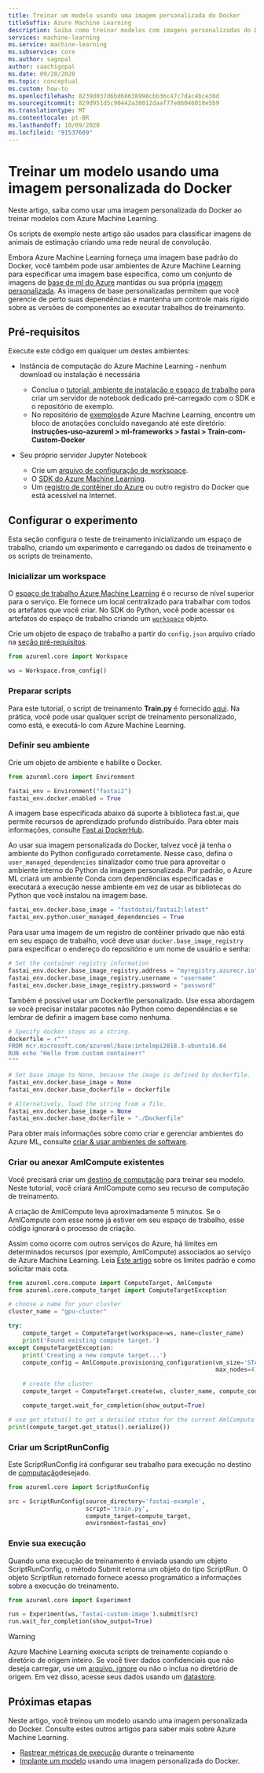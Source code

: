 ```yaml
---
title: Treinar um modelo usando uma imagem personalizada do Docker
titleSuffix: Azure Machine Learning
description: Saiba como treinar modelos com imagens personalizadas do Docker no Azure Machine Learning.
services: machine-learning
ms.service: machine-learning
ms.subservice: core
ms.author: sagopal
author: saachigopal
ms.date: 09/28/2020
ms.topic: conceptual
ms.custom: how-to
ms.openlocfilehash: 8239d037d6bd68638998cbb36c47c7dac4bce30d
ms.sourcegitcommit: 829d951d5c90442a38012daaf77e86046018e5b9
ms.translationtype: MT
ms.contentlocale: pt-BR
ms.lasthandoff: 10/09/2020
ms.locfileid: "91537609"
---
```

# <a name="train-a-model-using-a-custom-docker-image"></a>Treinar um modelo usando uma imagem personalizada do Docker

Neste artigo, saiba como usar uma imagem personalizada do Docker ao treinar modelos com Azure Machine Learning. 

Os scripts de exemplo neste artigo são usados para classificar imagens de animais de estimação criando uma rede neural de convolução. 

Embora Azure Machine Learning forneça uma imagem base padrão do Docker, você também pode usar ambientes de Azure Machine Learning para especificar uma imagem base específica, como um conjunto de imagens de [base de ml do Azure](https://github.com/Azure/AzureML-Containers) mantidas ou sua própria [imagem personalizada](how-to-deploy-custom-docker-image.md#create-a-custom-base-image). As imagens de base personalizadas permitem que você gerencie de perto suas dependências e mantenha um controle mais rígido sobre as versões de componentes ao executar trabalhos de treinamento. 

## <a name="prerequisites"></a>Pré-requisitos 
Execute este código em qualquer um destes ambientes:
* Instância de computação do Azure Machine Learning - nenhum download ou instalação é necessária
    * Conclua o [tutorial: ambiente de instalação e espaço de trabalho](tutorial-1st-experiment-sdk-setup.md) para criar um servidor de notebook dedicado pré-carregado com o SDK e o repositório de exemplo.
    * No repositório de [exemplos](https://github.com/Azure/azureml-examples)de Azure Machine Learning, encontre um bloco de anotações concluído navegando até este diretório: **instruções-uso-azureml > ml-frameworks > fastai > Train-com-Custom-Docker** 

* Seu próprio servidor Jupyter Notebook
    * Crie um [arquivo de configuração de workspace](how-to-configure-environment.md#workspace).
    * O [SDK do Azure Machine Learning](https://docs.microsoft.com/python/api/overview/azure/ml/install?view=azure-ml-py&preserve-view=true). 
    * Um [registro de contêiner do Azure](/azure/container-registry) ou outro registro do Docker que está acessível na Internet.

## <a name="set-up-the-experiment"></a>Configurar o experimento 
Esta seção configura o teste de treinamento inicializando um espaço de trabalho, criando um experimento e carregando os dados de treinamento e os scripts de treinamento.

### <a name="initialize-a-workspace"></a>Inicializar um workspace
O [espaço de trabalho Azure Machine Learning](concept-workspace.md) é o recurso de nível superior para o serviço. Ele fornece um local centralizado para trabalhar com todos os artefatos que você criar. No SDK do Python, você pode acessar os artefatos do espaço de trabalho criando um [`workspace`](https://docs.microsoft.com/python/api/azureml-core/azureml.core.workspace.workspace?view=azure-ml-py&preserve-view=true) objeto.

Crie um objeto de espaço de trabalho a partir do `config.json` arquivo criado na [seção pré-requisitos](#prerequisites).

```Python
from azureml.core import Workspace

ws = Workspace.from_config()
```

### <a name="prepare-scripts"></a>Preparar scripts
Para este tutorial, o script de treinamento **Train.py** é fornecido [aqui](https://github.com/Azure/azureml-examples/blob/main/code/models/fastai/pets-resnet34/train.py). Na prática, você pode usar qualquer script de treinamento personalizado, como está, e executá-lo com Azure Machine Learning.

### <a name="define-your-environment"></a>Definir seu ambiente
Crie um objeto de ambiente e habilite o Docker. 

```python
from azureml.core import Environment

fastai_env = Environment("fastai2")
fastai_env.docker.enabled = True
```

A imagem base especificada abaixo dá suporte à biblioteca fast.ai, que permite recursos de aprendizado profundo distribuído. Para obter mais informações, consulte [Fast.ai DockerHub](https://hub.docker.com/u/fastdotai). 

Ao usar sua imagem personalizada do Docker, talvez você já tenha o ambiente do Python configurado corretamente. Nesse caso, defina o `user_managed_dependencies` sinalizador como true para aproveitar o ambiente interno do Python da imagem personalizada. Por padrão, o Azure ML criará um ambiente Conda com dependências especificadas e executará a execução nesse ambiente em vez de usar as bibliotecas do Python que você instalou na imagem base.

```python
fastai_env.docker.base_image = "fastdotai/fastai2:latest"
fastai_env.python.user_managed_dependencies = True
```

Para usar uma imagem de um registro de contêiner privado que não está em seu espaço de trabalho, você deve usar `docker.base_image_registry` para especificar o endereço do repositório e um nome de usuário e senha:

```python
# Set the container registry information
fastai_env.docker.base_image_registry.address = "myregistry.azurecr.io"
fastai_env.docker.base_image_registry.username = "username"
fastai_env.docker.base_image_registry.password = "password"
```

Também é possível usar um Dockerfile personalizado. Use essa abordagem se você precisar instalar pacotes não Python como dependências e se lembrar de definir a imagem base como nenhuma.

```python 
# Specify docker steps as a string. 
dockerfile = r"""
FROM mcr.microsoft.com/azureml/base:intelmpi2018.3-ubuntu16.04
RUN echo "Hello from custom container!"
"""

# Set base image to None, because the image is defined by dockerfile.
fastai_env.docker.base_image = None
fastai_env.docker.base_dockerfile = dockerfile

# Alternatively, load the string from a file.
fastai_env.docker.base_image = None
fastai_env.docker.base_dockerfile = "./Dockerfile"
```

Para obter mais informações sobre como criar e gerenciar ambientes do Azure ML, consulte [criar & usar ambientes de software](how-to-use-environments.md). 

### <a name="create-or-attach-existing-amlcompute"></a>Criar ou anexar AmlCompute existentes
Você precisará criar um [destino de computação](concept-azure-machine-learning-architecture.md#compute-targets) para treinar seu modelo. Neste tutorial, você criará AmlCompute como seu recurso de computação de treinamento.

A criação de AmlCompute leva aproximadamente 5 minutos. Se o AmlCompute com esse nome já estiver em seu espaço de trabalho, esse código ignorará o processo de criação.

Assim como ocorre com outros serviços do Azure, há limites em determinados recursos (por exemplo, AmlCompute) associados ao serviço de Azure Machine Learning. Leia [Este artigo](how-to-manage-quotas.md) sobre os limites padrão e como solicitar mais cota. 

```python
from azureml.core.compute import ComputeTarget, AmlCompute
from azureml.core.compute_target import ComputeTargetException

# choose a name for your cluster
cluster_name = "gpu-cluster"

try:
    compute_target = ComputeTarget(workspace=ws, name=cluster_name)
    print('Found existing compute target.')
except ComputeTargetException:
    print('Creating a new compute target...')
    compute_config = AmlCompute.provisioning_configuration(vm_size='STANDARD_NC6',
                                                           max_nodes=4)

    # create the cluster
    compute_target = ComputeTarget.create(ws, cluster_name, compute_config)

    compute_target.wait_for_completion(show_output=True)

# use get_status() to get a detailed status for the current AmlCompute
print(compute_target.get_status().serialize())
```

### <a name="create-a-scriptrunconfig"></a>Criar um ScriptRunConfig
Este ScriptRunConfig irá configurar seu trabalho para execução no destino de [computação](how-to-set-up-training-targets.md)desejado.

```python
from azureml.core import ScriptRunConfig

src = ScriptRunConfig(source_directory='fastai-example',
                      script='train.py',
                      compute_target=compute_target,
                      environment=fastai_env)
```

### <a name="submit-your-run"></a>Envie sua execução
Quando uma execução de treinamento é enviada usando um objeto ScriptRunConfig, o método Submit retorna um objeto do tipo ScriptRun. O objeto ScriptRun retornado fornece acesso programático a informações sobre a execução do treinamento. 

```python
from azureml.core import Experiment

run = Experiment(ws,'fastai-custom-image').submit(src)
run.wait_for_completion(show_output=True)
```

> [!WARNING]
> Azure Machine Learning executa scripts de treinamento copiando o diretório de origem inteiro. Se você tiver dados confidenciais que não deseja carregar, use um [arquivo. ignore](how-to-save-write-experiment-files.md#storage-limits-of-experiment-snapshots) ou não o inclua no diretório de origem. Em vez disso, acesse seus dados usando um [datastore](https://docs.microsoft.com/python/api/azureml-core/azureml.data?view=azure-ml-py&preserve-view=true).

## <a name="next-steps"></a>Próximas etapas
Neste artigo, você treinou um modelo usando uma imagem personalizada do Docker. Consulte estes outros artigos para saber mais sobre Azure Machine Learning.
* [Rastrear métricas de execução](how-to-track-experiments.md) durante o treinamento
* [Implante um modelo](how-to-deploy-custom-docker-image.md) usando uma imagem personalizada do Docker.
